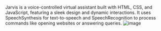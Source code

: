 Jarvis is a voice-controlled virtual assistant built with HTML, CSS, and JavaScript, featuring a sleek design and dynamic interactions. It uses SpeechSynthesis for text-to-speech and SpeechRecognition to process commands like opening websites or answering queries. ![image](https://github.com/user-attachments/assets/a66bdbce-6015-42f3-88d4-4a614c7570f2)
